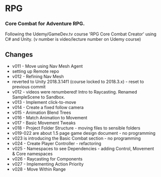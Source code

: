 # RPG

### Core Combat for Adventure RPG.

Following the Udemy/GameDev.tv course 'RPG Core Combat Creator' using C# and Unity. (v number is video/lecture number on Udemy course)
## Changes
* v011 - Move using Nav Mesh Agent
* setting up Remote repo
* v012 - Refining Nav Mesh
* reverted to Unity 2018.3.14f1 (course locked to 2018.3.x) - reset to previous commit
* v012 - videos were renumbered! Intro to Raycasting. Renamed SampleScene to Sandbox.
* v013 - Implement click-to-move
* v014 - Create a fixed follow camera
* v015 - Animation Blend Trees
* v016 - Match Animation to Movement
* v017 - Basic Movement Tweaks
* v018 - Project Folder Structure - moving files to sensible folders
* v019-022 are about 1.5 page game design document - no programming
* v023 is introducing the Basic Combat section - no programming
* v024 - Create Player Controller - refactoring
* v025 - Namespaces to see Dependencies - adding Control, Movement & Core namespaces
* v026 - Raycasting for Components
* v027 - Implementing Action Priority
* v028 - Move Within Range
